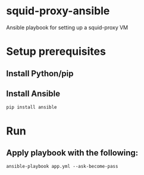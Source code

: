 # squid-proxy-ansible
Ansible playbook for setting up a squid-proxy VM


# Setup prerequisites

## Install Python/pip

## Install Ansible
```
pip install ansible
```

# Run

## Apply playbook with the following:
```
ansible-playbook app.yml --ask-become-pass
```
